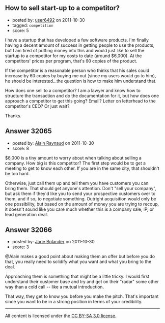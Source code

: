 ## How to sell start-up to a competitor?

- posted by: [user6492](https://stackexchange.com/users/-1/6492-user6492) on 2011-10-30
- tagged: `competition`
- score: 5

I have a startup that has developed a few software products.  I'm finally having a decent amount of success in getting people to use the products, but I am tired of putting money into this and would just like to sell the startup to a competitor for my costs to date (around $6,000).  At the competitors' prices per program, that's 60 copies of the product.

If the competitor is a reasonable person who thinks that his sales could increase by 60 copies by buying me out (since my users would go to him), he should be interested...the question is how to make him understand that.

How does one sell to a competitor?  I am a lawyer and know how to structure the transaction and do the documentation for it, but how does one approach a competitor to get this going?  Email?  Letter on letterhead to the competitor's CEO?  Or just wait?

Thanks.


## Answer 32065

- posted by: [Alain Raynaud](https://stackexchange.com/users/-1/502-alain-raynaud) on 2011-10-30
- score: 8

$6,000 is a tiny amount to worry about when talking about selling a company. How big is this competitor? The first step would be to get a meeting to get to know each other. If you are in the same city, that shouldn't be too hard.

Otherwise, just call them up and tell them you have customers you can bring them. That should get anyone's attention. Don't "sell your company", but ask them if they'd like you to send your prospective customers over to them, and if so, to negotiate something. Outright acquisition would only be one possibility, but based on the amount of money you are trying to recoup, it doesn't sound like you care much whether this is a company sale, IP, or lead generation deal.


## Answer 32066

- posted by: [Jarie Bolander](https://stackexchange.com/users/-1/585-jarie-bolander) on 2011-10-30
- score: 3

@Alain makes a good point about making them an offer but before you do that, you really need to solidify what you want and what you bring to the deal.

Approaching them is something that might be a little tricky. I would first understand their customer base and try and get on their "radar" some other way than a cold call -- like a mutual introduction.

That way, they get to know you before you make the pitch. That's important since you want to be in a strong position in terms of your credibility. 



---

All content is licensed under the [CC BY-SA 3.0 license](https://creativecommons.org/licenses/by-sa/3.0/).
